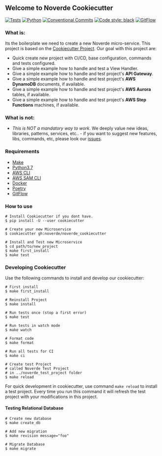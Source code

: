 ## Welcome to Noverde Cookiecutter

[![Tests](https://github.com/noverde/noverde_cookiecutter/workflows/tests/badge.svg)](https://github.com/noverde/noverde_cookiecutter/actions)
[![Python](https://img.shields.io/badge/python-3.7-green)](https://www.python.org)
[![Conventional Commits](https://img.shields.io/badge/Conventional%20Commits-1.0.0-yellow.svg)](https://conventionalcommits.org)
<a href="https://github.com/psf/black"><img alt="Code style: black"
src="https://img.shields.io/badge/code%20style-black-000000.svg"></a>
[![GitFlow](https://img.shields.io/badge/GitFlow-Friendly-brightgreen)](https://www.atlassian.com/git/tutorials/comparing-workflows/gitflow-workflow)

### What is:

Its the boilerplate we need to create a new Noverde micro-service. This
project is based on the
[Cookiecutter Project](https://github.com/cookiecutter/cookiecutter).
Our goal with this project are:

* Quick create new project with CI/CD, base configuration, commands and
  tests configured.
* Give a simple example how to handle and test a View Handler.
* Give a simple example how to handle and test project's **API
  Gateway**.
* Give a simple example how to handle and test project's **AWS
  DynamoDB** documents, if available.
* Give a simple example how to handle and test project's **AWS Aurora**
  tables, if available.
* Give a simple example how to handle and test project's **AWS Step
  Functions** machines, if available.

### What is not:

* *This is NOT a mandatory way to work*. We deeply value new ideas,
  libraries, patterns, services, etc.. - if you want to suggest new
  features, libs, commands, etc, please look our
  [issues](https://github.com/noverde/noverde_cookiecutter/issues).

### Requirements

* [Make](https://www.gnu.org/software/make/)
* [Python3.7](https://www.python.org)
* [AWS CLI](https://aws.amazon.com/cli/)
* [AWS SAM CLI](https://docs.aws.amazon.com/serverless-application-model/latest/developerguide/serverless-sam-cli-install.html)
* [Docker](https://www.docker.com)
* [Poetry](https://python-poetry.org/)
* [GitFlow](https://github.com/petervanderdoes/gitflow-avh/wiki/Installation)

### How to use
```shell
# Install Cookiecutter if you dont have.
$ pip install -U --user cookiecutter

# Create your new Microservice
$ cookiecutter gh:noverde/noverde_cookiecutter

# Install and Test new Microservice
$ cd path/to/new_project
$ make first_install
$ make test
```

### Developing Cookiecutter

Use the following commands to install and develop our cookiecutter:

```shell
# First install
$ make first_install

# Reinstall Project
$ make install

# Run tests once (stop a first error)
$ make test

# Run tests in watch mode
$ make watch

# Format code
$ make format

# Run all tests for CI
$ make ci

# Create test Project
# called Noverde Test Project
# in ../noverde_test_project folder
$ make reload
```

For quick development in cookiecutter, use command `make reload` to
install a test project. Every time you run this command it will refresh
the test project with your modifications in this project.

#### Testing Relational Database
```shell
# Create new database
$ make create_db

# Add new migration
$ make revision message="foo"

# Migrate Database
$ make migrate
```
